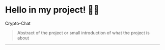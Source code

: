 # Hello in my project! 👋👋
Crypto-Chat
> Abstract of the project or small introduction of what the project is about
<hr>
